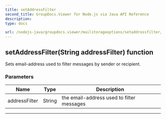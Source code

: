 ```yaml
---
title: setAddressFilter
second_title: GroupDocs.Viewer for Node.js via Java API Reference
description: 
type: docs

url: /nodejs-java/groupdocs.viewer/mailstorageoptions/setaddressfilter/
---
```


## setAddressFilter(String addressFilter)  function
Sets email-address used to filter messages by sender or recipient.

### Parameters

| Name | Type | Description |
| --- | --- | --- |
| addressFilter | String | the email-address used to filter messages |


---


